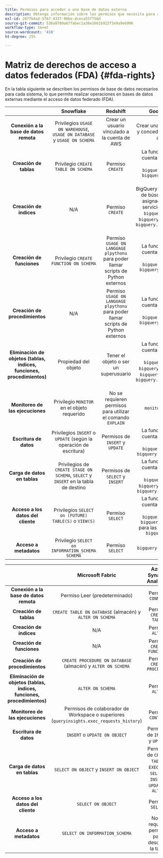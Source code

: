 ```yaml
---
title: Permisos para acceder a una base de datos externa
description: Obtenga información sobre los permisos que necesita para acceder y realizar tareas en cada motor de base de datos
exl-id: 287fb4a4-5767-4337-96be-dceca55f756d
source-git-commit: 530a8709a67fabec1a36e1661b922f3e9a9e6996
workflow-type: tm+mt
source-wordcount: '418'
ht-degree: 25%

---
```


# Matriz de derechos de acceso a datos federados (FDA) {#fda-rights}

En la tabla siguiente se describen los permisos de base de datos necesarios para cada sistema, lo que permite realizar operaciones en bases de datos externas mediante el acceso de datos federado (FDA).

|   | Snowflake | Redshift | Google BigQuery | Databricks |
|:-:|:-:|:-:|:-:|:-:|
| **Conexión a la base de datos remota** | Privilegios `USAGE ON WAREHOUSE`, `USAGE ON DATABASE` y `USAGE ON SCHEMA` | Crear un usuario vinculado a la cuenta de AWS | Crear una cuenta de servicio y conceder acceso principal al proyecto | Permiso `USE CATALOG` en el catálogo y permiso `CAN_USE` en el almacén SQL |
| **Creación de tablas** | Privilegio `CREATE TABLE ON SCHEMA` | Permiso `CREATE` | La función asignada a la cuenta de servicio debe contener: `bigquery.jobs.create` y `bigquery.tables.create` permisos | Permisos de `USE SCHEMA` y `CREATE TABLE` |
| **Creación de índices** | N/A | Permiso `CREATE` | BigQuery solo admite índices de búsqueda. La función asignada a la cuenta de servicio debe contener: `bigquery.jobs.create`, `bigquery.tables.getData` y `bigquery.tables.createIndex` permisos | N/A |
| **Creación de funciones** | Privilegio `CREATE FUNCTION ON SCHEMA` | Permiso `USAGE ON LANGUAGE plpythonu` para poder llamar scripts de Python externos | La función asignada a la cuenta de servicio debe contener: `bigquery.jobs.create` y `bigquery.routines.create` permisos | Permiso `CREATE FUNCTION` |
| **Creación de procedimientos** | N/A | Permiso `USAGE ON LANGUAGE plpythonu` para poder llamar scripts de Python externos | La función asignada a la cuenta de servicio debe contener: `bigquery.jobs.create` y `bigquery.routines.create` permisos |  N/D |
| **Eliminación de objetos (tablas, índices, funciones, procedimientos)** | Propiedad del objeto | Tener el objeto o ser un superusuario | La función asignada a la cuenta de servicio debe contener: `bigquery.jobs.create`, `bigquery.routines.delete`, `bigquery.tables.delete` y `bigquery.tables.deleteIndex` permisos | N/A |
| **Monitoreo de las ejecuciones** | Privilegio `MONITOR` en el objeto requerido | No se requieren permisos para utilizar el comando `EXPLAIN` | `monitoring.viewer` rol | Permiso `CAN_VIEW` |
| **Escritura de datos** | Privilegios `INSERT` o `UPDATE` (según la operación de escritura) | Permisos de `INSERT` y `UPDATE` | La función asignada a la cuenta de servicio debe contener: `bigquery.jobs.create` y `bigquery.tables.updateData` | Permiso `MODIFY` |
| **Carga de datos en tablas** | Privilegios de `CREATE STAGE ON SCHEMA`, `SELECT` y `INSERT` en la tabla de destino | Permisos de `SELECT` y `INSERT` | La función asignada a la cuenta de servicio debe contener: `bigquery.jobs.create`, `bigquery.tables.getData` y `bigquery.tables.updateData` | Permisos de `SELECT` y `MODIFY` |
| **Acceso a los datos del cliente** | Privilegios `SELECT on (FUTURE) TABLE(S)` o `VIEW(S)` | Permiso `SELECT` | La función asignada a la cuenta de servicio debe contener: `bigquery.jobs.create` y `bigquery.tables.getData` para las tablas o la función `bigquery.dataViewer` | Permiso `SELECT` |
| **Acceso a metadatos** | Privilegio `SELECT on INFORMATION_SCHEMA SCHEMA` | Permiso `SELECT` | `bigquery.metadataViewer` rol |  Permiso `SELECT on INFORMATION_SCHEMA SCHEMA` |


|   | Microsoft Fabric | Azure Synapse Analytics | Vertica |
|:-:|:-:|:-:|:-:|
| **Conexión a la base de datos remota** | Permiso Leer (predeterminado) | Permiso `CONNECT` | No se requiere ningún privilegio. |
| **Creación de tablas** | `CREATE TABLE ON DATABASE` (almacén) y `ALTER ON SCHEMA` | Permiso `CREATE TABLE` | Privilegio `CREATE ON SCHEMA` |
| **Creación de índices** | N/A | Permiso `ALTER` | N/A |
| **Creación de funciones** | N/A | Permiso `CREATE FUNCTION` | Privilegio `CREATE ON SCHEMA` |
| **Creación de procedimientos** | `CREATE PROCEDURE ON DATABASE` (almacén) y `ALTER ON SCHEMA` | Permiso `CREATE PROCEDURE` | Privilegio `CREATE ON SCHEMA` |
| **Eliminación de objetos (tablas, índices, funciones, procedimientos)** | `ALTER ON SCHEMA` | Permiso `ALTER` | Propiedad del objeto o del privilegio `DROP` en el objeto |
| **Monitoreo de las ejecuciones** | Permisos de colaborador de Workspace o superiores (`queryinsights.exec_requests_history`) | Permiso `CONTROL` | No se requiere ningún privilegio para utilizar la instrucción `EXPLAIN` |
| **Escritura de datos** | `INSERT` o `UPDATE ON OBJECT` | Permisos de `INSERT` y `UPDATE` | Privilegios `INSERT` y `UPDATE` |
| **Carga de datos en tablas** | `SELECT ON OBJECT` y `INSERT ON OBJECT` | Permisos de `CREATE TABLE`, `EXECUTE`, `SELECT`, `INSERT`, `UPDATE` y `ALTER` | Privilegio `INSERT` en tabla, privilegio `USAGE` en esquema |
| **Acceso a los datos del cliente** | `SELECT ON OBJECT` | Permiso `SELECT` | Privilegio `SELECT` |
| **Acceso a metadatos** | `SELECT ON INFORMATION_SCHEMA` | No se requiere permiso para describir la tabla | `USAGE ON SCHEMA`, `SELECT on TABLE` y también privilegios en las tablas `v_catalog.columns` y `v_catalog.view_columns` |
